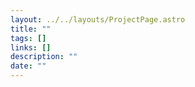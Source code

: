 ```yaml
---
layout: ../../layouts/ProjectPage.astro
title: ""
tags: []
links: []
description: ""
date: ""
---
```

